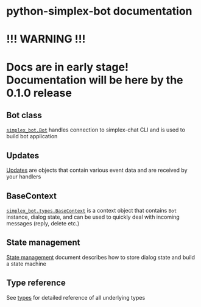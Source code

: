 # python-simplex-bot documentation

# !!! WARNING !!!
# Docs are in early stage! Documentation will be here by the 0.1.0 release

## Bot class

[`simplex_bot.Bot`](./Bot) handles connection to simplex-chat CLI and is used to build bot application

## Updates

[Updates](./Updates) are objects that contain various event data and are received by your handlers

## BaseContext

[`simplex_bot.types.BaseContext`](./BaseContext) is a context object that contains `Bot` instance, dialog state, and can be used to quickly deal with incoming messages (reply, delete etc.)

## State management

[State management](./StateManagement) document describes how to store dialog state and build a state machine

## Type reference

See [types](./types/README) for detailed reference of all underlying types
